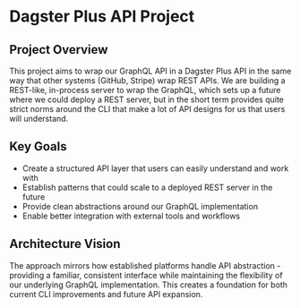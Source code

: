 # Dagster Plus API Project

## Project Overview

This project aims to wrap our GraphQL API in a Dagster Plus API in the same way that other systems (GitHub, Stripe) wrap REST APIs. We are building a REST-like, in-process server to wrap the GraphQL, which sets up a future where we could deploy a REST server, but in the short term provides quite strict norms around the CLI that make a lot of API designs for us that users will understand.

## Key Goals

- Create a structured API layer that users can easily understand and work with
- Establish patterns that could scale to a deployed REST server in the future
- Provide clean abstractions around our GraphQL implementation
- Enable better integration with external tools and workflows

## Architecture Vision

The approach mirrors how established platforms handle API abstraction - providing a familiar, consistent interface while maintaining the flexibility of our underlying GraphQL implementation. This creates a foundation for both current CLI improvements and future API expansion.
